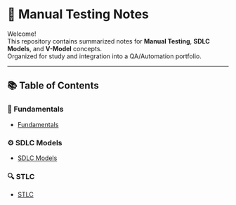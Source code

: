 # 🧭 Manual Testing Notes 

Welcome!  
This repository contains summarized notes for **Manual Testing**, **SDLC Models**, and **V-Model** concepts.  
Organized for study and integration into a QA/Automation portfolio.

---

## 📚 Table of Contents

### 🧱 Fundamentals
- [Fundamentals](./fundamentals)

### ⚙️ SDLC Models
- [SDLC Models](./sdlc_models)

### 🔍 STLC
- [STLC](./stlc_fundamentals)
